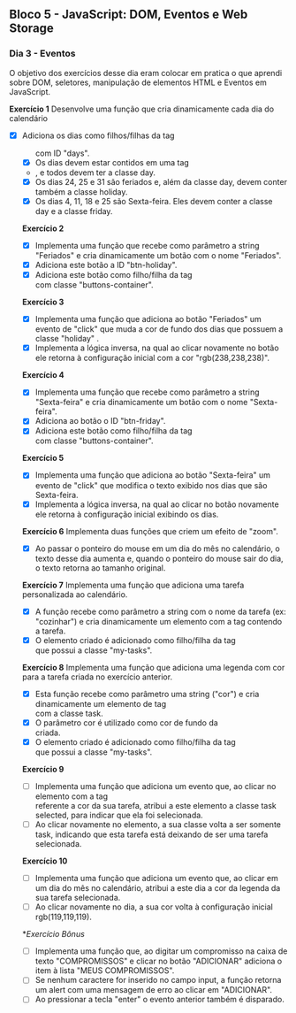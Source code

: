 ## Bloco 5 - JavaScript: DOM, Eventos e Web Storage
### Dia 3 - Eventos

O objetivo dos exercícios desse dia eram colocar em pratica o que aprendi sobre DOM, seletores, manipulação de elementos HTML e Eventos em JavaScript.

**Exercício 1**
Desenvolve uma função que cria dinamicamente cada dia do calendário
- [x] Adiciona os dias como filhos/filhas da tag <ul> com ID "days".
- [x] Os dias devem estar contidos em uma tag <li> , e todos devem ter a classe day.
- [x] Os dias 24, 25 e 31 são feriados e, além da classe day, devem conter também a classe holiday.
- [x] Os dias 4, 11, 18 e 25 são Sexta-feira. Eles devem conter a classe day e a classe friday.

**Exercício 2**
- [x] Implementa uma função que recebe como parâmetro a string "Feriados" e cria dinamicamente um botão com o nome "Feriados".
- [x] Adiciona este botão a ID "btn-holiday".
- [x] Adiciona este botão como filho/filha da tag <div> com classe "buttons-container".
  
**Exercício 3**
- [x] Implementa uma função que adiciona ao botão "Feriados" um evento de "click" que muda a cor de fundo dos dias que possuem a classe "holiday" .
- [x] Implementa a lógica inversa, na qual ao clicar novamente no botão ele retorna à configuração inicial com a cor "rgb(238,238,238)".

**Exercício 4**
- [x] Implementa uma função que recebe como parâmetro a string "Sexta-feira" e cria dinamicamente um botão com o nome "Sexta-feira".
- [x] Adiciona ao botão o ID "btn-friday".
- [x] Adiciona este botão como filho/filha da tag <div> com classe "buttons-container".

**Exercício 5**
- [x] Implementa uma função que adiciona ao botão "Sexta-feira" um evento de "click" que modifica o texto exibido nos dias que são Sexta-feira.
- [x] Implementa a lógica inversa, na qual ao clicar no botão novamente ele retorna à configuração inicial exibindo os dias.

**Exercício 6**
Implementa duas funções que criem um efeito de "zoom". 
-[x] Ao passar o ponteiro do mouse em um dia do mês no calendário, o texto desse dia aumenta e, quando o ponteiro do mouse sair do dia, o texto retorna ao tamanho original.

**Exercício 7**
Implementa uma função que adiciona uma tarefa personalizada ao calendário. 
- [x] A função recebe como parâmetro a string com o nome da tarefa (ex: "cozinhar") e cria dinamicamente um elemento com a tag <span> contendo a tarefa.
- [x] O elemento criado é adicionado como filho/filha da tag <div> que possui a classe "my-tasks".

**Exercício 8**
Implementa uma função que adiciona uma legenda com cor para a tarefa criada no exercício anterior.
- [x] Esta função recebe como parâmetro uma string ("cor") e cria dinamicamente um elemento de tag <div> com a classe task.
- [x] O parâmetro cor é utilizado como cor de fundo da <div> criada.
- [x] O elemento criado é adicionado como filho/filha da tag <div> que possui a classe "my-tasks".

**Exercício 9**
- [ ] Implementa uma função que adiciona um evento que, ao clicar no elemento com a tag <div> referente a cor da sua tarefa, atribui a este elemento a classe task selected, para indicar que ela foi selecionada.
- [ ] Ao clicar novamente no elemento, a sua classe volta a ser somente task, indicando que esta tarefa está deixando de ser uma tarefa selecionada.

**Exercício 10**
- [ ] Implementa uma função que adiciona um evento que, ao clicar em um dia do mês no calendário, atribui a este dia a cor da legenda da sua tarefa selecionada.
- [ ] Ao clicar novamente no dia, a sua cor volta à configuração inicial rgb(119,119,119).

**Exercício Bônus*
- [ ] Implementa uma função que, ao digitar um compromisso na caixa de texto "COMPROMISSOS" e clicar no botão "ADICIONAR" adiciona o item à lista "MEUS COMPROMISSOS".
- [ ] Se nenhum caractere for inserido no campo input, a função retorna um alert com uma mensagem de erro ao clicar em "ADICIONAR".
- [ ] Ao pressionar a tecla "enter" o evento anterior também é disparado.
